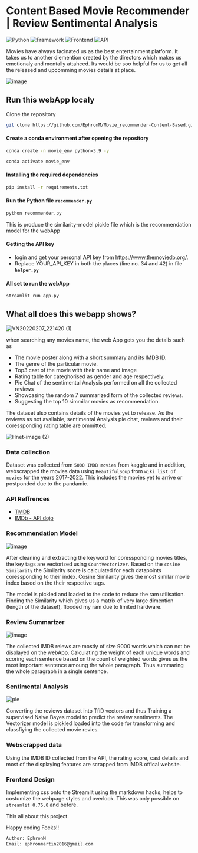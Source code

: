 
# Content Based Movie Recommender | Review Sentimental Analysis 

![Python](https://img.shields.io/badge/Python-3.8-blueviolet)
![Framework](https://img.shields.io/badge/Framework-Streamlit-red)
![Frontend](https://img.shields.io/badge/Frontend-HTML/CSS/JS-green)
![API](https://img.shields.io/badge/API-TMDB|IMDB-fcba03)

Movies have always facinated us as the best entertainment platform. It takes us to another diemention created by the directors which makes us emotionaly and mentally attahced. 
Its would be soo helpful for us to get all the released and upcomming movies details at place. 

![image](https://user-images.githubusercontent.com/94764266/152919762-3fd67fbc-3c18-4846-a966-d6cad5b6ede7.png)





## Run this webApp localy

Clone the repository

```bash
git clone https://github.com/EphronM/Movie_recommender-Content-Based.git
```

#### Create a conda environment after opening the repository

```bash
conda create -n movie_env python=3.9 -y
```

```bash
conda activate movie_env
```


#### Installing the required dependencies
```bash
pip install -r requirements.txt
```
#### Run the Python file `recommender.py`
```bash
python recommender.py 
```
This is produce the similarity-model pickle file which is the recommendation model
for the webApp

#### Getting the API key
* login and get your personal API key from https://www.themoviedb.org/. 
* Replace YOUR_API_KEY in both the places (line no. 34 and 42) in file **`helper.py`**

#### All set to run the webApp
```bash
streamlit run app.py
```

## What all does this webapp shows?

![VN20220207_221420 (1)](https://user-images.githubusercontent.com/94764266/152937614-388f1bdc-7bb6-45de-969e-8bc9ae701044.gif)

when searching any movies name, the web App gets you the details such as

* The movie poster along with a short summary and its IMDB ID.
* The genre of the particular movie.
* Top3 cast of the movie with their name and image
* Rating table for categhorised as gender and age respectively.
* Pie Chat of the sentimental Analysis performed on all the collected reviews
* Showcasing the random 7 summarized form of the collected reviews.
* Suggesting the top 10 simmilar movies as recommendation.

The dataset also contains details of the movies yet to release. As the reviews as not available,
sentimental Analysis pie chat, reviews and their coressponding rating table are ommitted. 

![Hnet-image (2)](https://user-images.githubusercontent.com/94764266/152918669-5149d63b-3d48-4504-8b5c-7ed3d9c00df7.gif)


### Data collection

Dataset was collected from `5000 IMDB movies` from kaggle and in addition, webscrapped the movies data using `BeautifulSoup` from `wiki list of movies` for the years 2017-2022.
This includes the movies yet to arrive or postponded due to the pandamic.

### API Reffrences
 - [TMDB](https://www.themoviedb.org/)
 - [IMDb - API dojo](https://rapidapi.com/apidojo/api/imdb8/)

 ### Recommendation Model
 
 ![image](https://user-images.githubusercontent.com/94764266/152920858-97789ea8-50bf-4f96-99ba-168d89326320.png)

 After cleaning and extracting the keyword for coressponding movies titles, the key tags are vectorized using `CountVectorizer`. Based on the `cosine Similarity`
the Similarity score is calculated for each datapoints coressponding to their index. Cosine Similarity gives the most similar movie index based on the their respective tags.

The model is pickled and loaded to the code to reduce the ram utilisation. Finding the Similarity which gives us a matrix of very large dimention (length of the dataset), flooded my ram due to limited hardware.

### Review Summarizer

![image](https://user-images.githubusercontent.com/94764266/152921210-fcfbe6e4-2788-4865-b275-7d71e62288a3.png)

The collected IMDB reiews are mostly of size 9000 words which can not be displayed on the webApp. Calculating the weight of each unique words and scoring each sentence based on the count of weighted words gives us the most important sentence amoung the whole paragraph.
Thus summaring the whole paragraph in a single sentence.

### Sentimental Analysis

![pie](https://user-images.githubusercontent.com/94764266/152921673-29d6ac06-1dff-4b9d-a4ac-470e4610053d.png)

Converting the reviews dataset into TfiD vectors and thus Training a supervised Naive Bayes model to predict the review sentiments.
The Vectorizer model is pickled loaded into the code for transforming and classfiying the collected movie revies.

### Webscrapped data

Using the IMDB ID collected from the API, the rating score, cast details and most of the displaying features are scrapped from IMDB offical website.


### Frontend Design
Implementing css onto the Streamlit using the markdown hacks, helps to costumize the webpage styles and overlook.
This was only possible on `streamlit 0.76.0` and before.







This all about this project. 

Happy coding Focks!!


```bash
Author: EphronM
Email: ephronmartin2016@gmail.com

```
